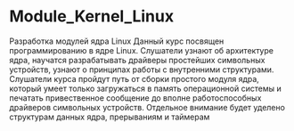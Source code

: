 # Module_Kernel_Linux
Разработка модулей ядра Linux
﻿Данный курс посвящен программированию в ядре Linux. Слушатели узнают об архитектуре ядра, научатся разрабатывать драйверы простейших символьных устройств, узнают о принципах работы с внутренними структурами.
Слушатели курса  пройдут путь от сборки простого модуля ядра, который умеет только загружаться в память операционной системы и печатать привественное сообщение до вполне работоспособных драйверов символьных устройств.  Отдельное внимание будет уделено структурам данных ядра, прерываниям и таймерам
